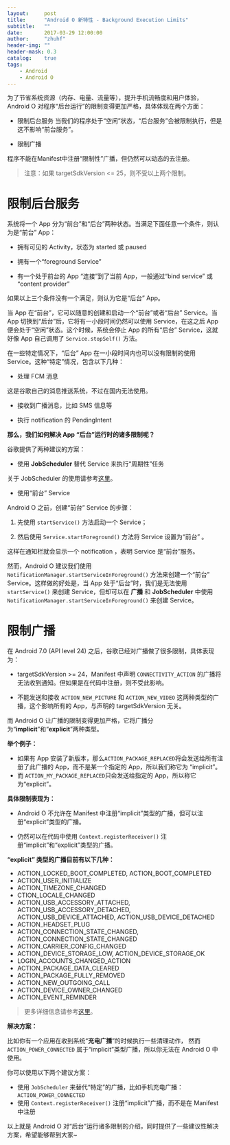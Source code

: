 ```yaml
---
layout:     post
title:      "Android O 新特性 - Background Execution Limits"
subtitle:   ""
date:       2017-03-29 12:00:00
author:     "zhuhf"
header-img: ""
header-mask: 0.3
catalog:    true
tags:
    - Android
    - Android O
---
```




为了节省系统资源（内存、电量、流量等），提升手机流畅度和用户体验，Android O 对程序“后台运行”的限制变得更加严格，具体体现在两个方面：

 - 限制后台服务
当我们的程序处于“空闲”状态，“后台服务”会被限制执行，但是这不影响“前台服务”。

 - 限制广播

程序不能在Manifest中注册“限制性”广播，但仍然可以动态的去注册。

> 注意：如果 targetSdkVersion <= 25，则不受以上两个限制。

限制后台服务
======

系统将一个 App 分为“前台”和“后台”两种状态。当满足下面任意一个条件，则认为是“前台” App：

 - 拥有可见的 Activity，状态为 started 或 paused
 
 - 拥有一个“foreground Service”
 
 - 有一个处于前台的 App “连接”到了当前 App，一般通过“bind service” 或 “content provider”

如果以上三个条件没有一个满足，则认为它是“后台” App。

当 App 在“前台”，它可以随意的创建和启动一个“前台”或者“后台” Service。当 App 切换到“后台”后，它将有一小段时间仍然可以使用 Service，在这之后 App 便会处于“空闲”状态。这个时候，系统会停止 App 的所有“后台” Service，这就好像 App 自己调用了 `Service.stopSelf()` 方法。

在一些特定情况下，“后台” App 在一小段时间内也可以没有限制的使用 Service。这种“特定”情况，包含以下几种：

 - 处理 FCM 消息
 
 这是谷歌自己的消息推送系统，不过在国内无法使用。
 - 接收到广播消息，比如 SMS 信息等
 
 - 执行 notification 的 PendingIntent

**那么，我们如何解决 App “后台”运行时的诸多限制呢？**

谷歌提供了两种建议的方案：

 - 使用 **JobScheduler** 替代 Service 来执行“周期性”任务
 
关于 JobScheduler 的使用请参考[这里](http://blog.csdn.net/bboyfeiyu/article/details/44809395)。

- 使用“前台” Service

Android O 之前，创建“前台” Service 的步骤：

 1. 先使用 `startService()` 方法启动一个 Service；
 
 2. 然后使用 `Service.startForeground()` 方法将 Service 设置为“前台” 。

这样在通知栏就会显示一个 notification ，表明 Service 是“前台”服务。

然而，Android O 建议我们使用 `NotificationManager.startServiceInForeground()` 方法来创建一个“前台” Service。这样做的好处是，当 App 处于“后台”时，我们是无法使用 `startService()` 来创建 Service，但却可以在 **广播** 和 **JobScheduler** 中使用 `NotificationManager.startServiceInForeground()` 来创建 Service。

限制广播
====
在 Android 7.0 (API level 24)  之后，谷歌已经对广播做了很多限制，具体表现为：

 - targetSdkVersion >= 24，Manifest 中声明 `CONNECTIVITY_ACTION` 的广播将无法收到通知。但如果是在代码中注册，则不受此影响。
 
 - 不能发送和接收 `ACTION_NEW_PICTURE` 和 `ACTION_NEW_VIDEO` 这两种类型的广播，这个影响所有的 App，与声明的 targetSdkVersion 无关。
 
而 Android O 让广播的限制变得更加严格，它将广播分为“**implicit**”和“**explicit**”两种类型。

**举个例子：**

 -  如果有 App 安装了新版本，那么`ACTION_PACKAGE_REPLACED`将会发送给所有注册了此广播的 App，而不是某一个指定的 App，所以我们称它为 “implicit”。
 -   而 `ACTION_MY_PACKAGE_REPLACED`只会发送给指定的 App，所以称它为“explicit”。
 
**具体限制表现为：**

 - Android O 不允许在 Manifest 中注册“implicit”类型的广播，但可以注册“explicit”类型的广播。
 
 - 仍然可以在代码中使用 `Context.registerReceiver()` 注册“implicit”和“explicit”类型的广播。
 
**“explicit” 类型的广播目前有以下几种：**

 - ACTION_LOCKED_BOOT_COMPLETED, 
 ACTION_BOOT_COMPLETED
 - ACTION_USER_INITIALIZE
 - ACTION_TIMEZONE_CHANGED
 - CTION_LOCALE_CHANGED
 - ACTION_USB_ACCESSORY_ATTACHED, ACTION_USB_ACCESSORY_DETACHED, 
ACTION_USB_DEVICE_ATTACHED, 
ACTION_USB_DEVICE_DETACHED
 - ACTION_HEADSET_PLUG
 - ACTION_CONNECTION_STATE_CHANGED, ACTION_CONNECTION_STATE_CHANGED
 - ACTION_CARRIER_CONFIG_CHANGED
 - ACTION_DEVICE_STORAGE_LOW, 
 ACTION_DEVICE_STORAGE_OK
 - LOGIN_ACCOUNTS_CHANGED_ACTION
 - ACTION_PACKAGE_DATA_CLEARED
 - ACTION_PACKAGE_FULLY_REMOVED
 - ACTION_NEW_OUTGOING_CALL
 - ACTION_DEVICE_OWNER_CHANGED
 - ACTION_EVENT_REMINDER
 
> 更多详细信息请参考[这里](https://developer.android.google.cn/preview/features/background-broadcasts.html)。

**解决方案：**

比如你有一个应用在收到系统“**充电广播**”的时候执行一些清理动作， 然而 `ACTION_POWER_CONNECTED` 属于“implicit”类型广播，所以你无法在 Android O 中使用。

你可以使用以下两个建议方案：

 - 使用 `JobScheduler` 来替代“特定”的广播，比如手机充电广播： `ACTION_POWER_CONNECTED`
 - 使用 `Context.registerReceiver()` 注册“implicit”广播，而不是在 Manifest 中注册
 
以上就是 Android O 对“后台”运行诸多限制的介绍，同时提供了一些建议性解决方案，希望能够帮到大家~